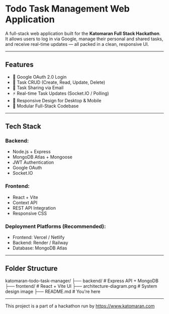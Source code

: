 # Todo Task Management Web Application

A full-stack web application built for the **Katomaran Full Stack Hackathon**. It allows users to log in via Google, manage their personal and shared tasks, and receive real-time updates — all packed in a clean, responsive UI.

---

## Features

- 🔐 Google OAuth 2.0 Login
- 📝 Task CRUD (Create, Read, Update, Delete)
- 👥 Task Sharing via Email
- ⚡ Real-time Task Updates (Socket.IO / Polling)
- 📱 Responsive Design for Desktop & Mobile
- 📂 Modular Full-Stack Codebase

---

## Tech Stack

### Backend:
- Node.js + Express
- MongoDB Atlas + Mongoose
- JWT Authentication
- Google OAuth
- Socket.IO

### Frontend:
- React + Vite
- Context API
- REST API Integration
- Responsive CSS

### Deployment Platforms (Recommended):
- Frontend: Vercel / Netlify
- Backend: Render / Railway
- Database: MongoDB Atlas

---

## Folder Structure

katomaran-todo-task-manager/
├── backend/                  # Express API + MongoDB
├── frontend/                 # React + Vite UI
├── architecture-diagram.png # System design image
├── README.md                 # You're here


---
This project is a part of a hackathon run by https://www.katomaran.com
